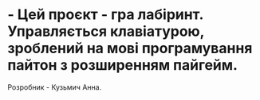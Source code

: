# - Цей проєкт - гра лабіринт. Управляється клавіатурою, зроблений на мові програмування пайтон з розширенням пайгейм. 
Розробник - Кузьмич Анна.

